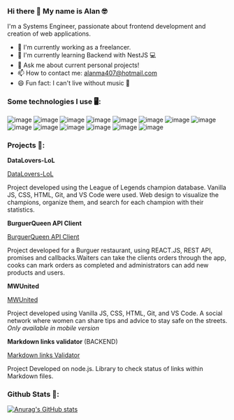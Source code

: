 ### Hi there 👋 My name is Alan 🤓

I'm a Systems Engineer, passionate about frontend development and creation of web applications.

- 🔭 I'm currently working as a freelancer.
- 🌱 I'm currently learning Backend with NestJS 💻
- 💬 Ask me about current personal projects!
- 📫 How to contact me: alanma407@hotmail.com
- 😄 Fun fact: I can't live without music 🎵


### Some technologies I use 🖥️:

![image](https://img.shields.io/badge/Canva-%2300C4CC.svg?&style=for-the-badge&logo=Canva&logoColor=white) ![image](https://img.shields.io/badge/Figma-F24E1E?style=for-the-badge&logo=figma&logoColor=white) ![image](https://img.shields.io/badge/Atom-66595C?style=for-the-badge&logo=Atom&logoColor=white) ![image](https://img.shields.io/badge/JSFiddle-0084FF?style=for-the-badge&logo=JSFiddle&logoColor=white) ![image](https://img.shields.io/badge/GIT-E44C30?style=for-the-badge&logo=git&logoColor=white) ![image](https://img.shields.io/badge/replit-667881?style=for-the-badge&logo=replit&logoColor=white) ![image](https://img.shields.io/badge/VSCode-0078D4?style=for-the-badge&logo=visual%20studio%20code&logoColor=white) ![image](https://img.shields.io/badge/HTML5-E34F26?style=for-the-badge&logo=html5&logoColor=white) ![image](https://img.shields.io/badge/JavaScript-323330?style=for-the-badge&logo=javascript&logoColor=F7DF1E) ![image](https://img.shields.io/badge/CSS3-1572B6?style=for-the-badge&logo=css3&logoColor=white) ![image](https://img.shields.io/badge/eslint-3A33D1?style=for-the-badge&logo=eslint&logoColor=white) ![image](https://img.shields.io/badge/Microsoft_Office-D83B01?style=for-the-badge&logo=microsoft-office&logoColor=white) ![image](https://img.shields.io/badge/Trello-0052CC?style=for-the-badge&logo=trello&logoColor=white) ![image](https://img.shields.io/badge/Kibana-005571?style=for-the-badge&logo=Kibana&logoColor=white)


### Projects 🌟:

**DataLovers-LoL**

[DataLovers-LoL](https://mariana-sanchez21.github.io/DEV006-data-lovers/src/)

Project developed using the League of Legends champion database. Vanilla JS, CSS, HTML, Git, and VS Code were used. Web design to visualize the champions, organize them, and search for each champion with their statistics.

**BurguerQueen API Client**

[BurguerQueen API Client](https://dev-006-burger-queen-api-client-frzt.vercel.app/)

Project developed for a Burguer restaurant, using REACT.JS, REST API, promises and callbacks.Waiters can take the clients orders through the app, cooks can mark orders as completed and administrators can add new products and users.


**MWUnited**

[MWUnited](https://socialnetwork10-395ce.web.app/)

Project developed using Vanilla JS, CSS, HTML, Git, and VS Code. A social network where women can share tips and advice to stay safe on the streets. *Only available in mobile version*


**Markdown links validator** (BACKEND)

[Markdown links Validator](https://www.npmjs.com/package/@marianasanchez/md-links/access)

Project Developed on node.js. Library to check status of links within Markdown files.

### Github Stats 🔨:

[![Anurag's GitHub stats](https://github-readme-stats.vercel.app/api?username=Mariana-Sanchez21)](https://github.com/anuraghazra/github-readme-stats)
